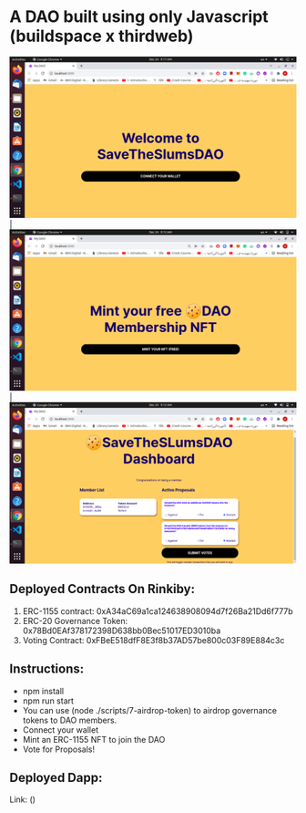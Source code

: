 # A DAO built using only Javascript (buildspace x thirdweb)

![](./demoImgs/img1.png)  |  ![](./demoImgs/img2.png) |  ![](./demoImgs/img3.png)

## Deployed Contracts On Rinkiby:
1) ERC-1155 contract: 0xA34aC69a1ca124638908094d7f26Ba21Dd6f777b
2) ERC-20 Governance Token: 0x78Bd0EAf378172398D638bb0Bec51017ED3010ba
3) Voting Contract: 0xFBeE518dfF8E3f8b37AD57be800c03F89E884c3c

## Instructions:
- npm install
- npm run start
- You can use (node ./scripts/7-airdrop-token) to airdrop governance tokens to DAO members.
- Connect your wallet
- Mint an ERC-1155 NFT to join the DAO
- Vote for Proposals!

## Deployed Dapp:
Link: ()